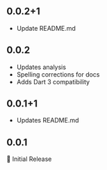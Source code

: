 ## 0.0.2+1

- Update README.md

## 0.0.2

- Updates analysis
- Spelling corrections for docs
- Adds Dart 3 compatibility

## 0.0.1+1

- Updates README.md

## 0.0.1

🎉 Initial Release
